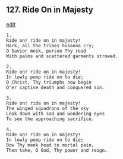 
## 127.  Ride On in Majesty
[edit](https://docs.google.com/document/d/1C086d30tormNz%2DQmVh2DZ6dinPiVKyFn/edit?mode=html)




    1.
    Ride on! ride on in majesty!
    Hark, all the tribes hosanna cry;
    O Savior meek, pursue Thy road
    With palms and scattered garments strowed.

    2.
    Ride on! ride on in majesty!
    In lowly pomp ride on to die;
    O Christ, Thy triumphs now begin
    O'er captive death and conquered sin.

    3.
    Ride on! ride on in majesty!
    The winged squadrons of the sky
    Look down with sad and wondering eyes
    To see the approaching sacrifice.

    4.
    Ride on! ride on in majesty!
    In lowly pomp ride on to die;
    Bow Thy meek head to mortal pain,
    Then take, O God, Thy power and reign.
